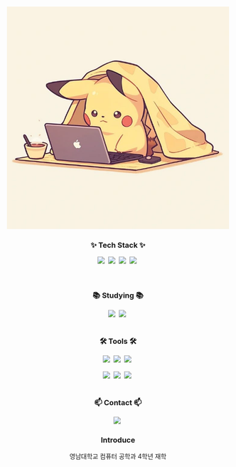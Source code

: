 <div align="center">
  <img src="https://github.com/NoImpMe/NoImpMe/blob/main/Pikachu.jpeg" width=500/>
</div>

<!--내용 부분-->
<h3 align="center">✨ Tech Stack ✨</h3>
<div align="center">
  <img src="https://img.shields.io/badge/Java-E23310.svg?style=for-the-badge&logo=Java&logoColor=61DAFB" />&nbsp
  <img src="https://img.shields.io/badge/-C%23-57b9d3?logo=Csharp&style=for-the-badge&logoColor=20232a" />&nbsp
  <img src="https://img.shields.io/badge/C++-000000?logo=c%2B%2B&style=for-the-badge&logoColor=3240aa" />&nbsp
  <img src="https://img.shields.io/badge/Python-E34F26.svg?style=for-the-badge&logo=Python&logoColor=white" />&nbsp
</div>

<br>
<br>

<h3 align="center">📚 Studying 📚</h3>
<div align="center">
  <img src="https://img.shields.io/badge/Javascript-007ACC.svg?style=for-the-badge&logo=Javascript&logoColor=white" />&nbsp
  <img src="https://img.shields.io/badge/CSS-FF4154?style=for-the-badge&logo=CSS&logoColor=white" />&nbsp
</div>

<br>

<h3 align="center">🛠 Tools 🛠</h3>
<div align="center">
  <img src="https://img.shields.io/badge/git-F05033.svg?style=for-the-badge&logo=git&logoColor=white" />&nbsp
  <img src="https://img.shields.io/badge/github-181717.svg?style=for-the-badge&logo=github&logoColor=white" />&nbsp
  <img src="https://img.shields.io/badge/Notion-F3F3F3.svg?style=for-the-badge&logo=notion&logoColor=black" />&nbsp
</div>

<br>

<div align="center">
  <img src="https://img.shields.io/badge/Visual Studio-5C2D91?style=for-the-badge&logo=Visual Studio&logoColor=white" />&nbsp
  <img src="https://img.shields.io/badge/Visual Studio Code-007ACC?style=for-the-badge&logo=Visual Studio Code&logoColor=white" />&nbsp
  <img src="https://img.shields.io/badge/Unity-57b9d3.svg?style=for-the-badge&logo=unity" />&nbsp
  
</div>

<br>

<h3 align="center">📫 Contact 📫</h3>
<div align="center">
    <img
      src="https://img.shields.io/badge/hn00428@naver.com-D14836?style=for-the-badge&logo=gmail&logoColor=white"/>&nbsp
  </a>
</div>
<h3 align="center"> Introduce </h3>
<div align="center">
  영남대학교 컴퓨터 공학과 4학년 재학
</div>
